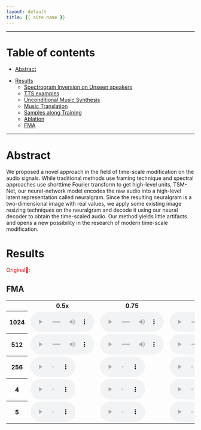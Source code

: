 ```yaml
---
layout: default
title: {{ site.name }}
---
```


---

# Table of contents

* [Abstract](#abstract)
<!-- * [Model Description](#model) -->
* [Results](#results)
  * [Spectrogram Inversion on Unseen speakers](#spectrogram-inversion)
  * [TTS examples](#tts-examples)
  * [Unconditional Music Synthesis](#unconditional-music)
  * [Music Translation](#music-translation)
  * [Samples along Training](#samples-along-training)
  * [Ablation](#ablation)
  * [FMA](#FMA)

---

<a name="abstract"></a>
# Abstract
We proposed a novel approach in the field of time-scale modification on the audio signals. While traditional methods use framing technique and spectral approaches use shorttime Fourier transform to get high-level units, TSM-Net, our neural-network model encodes the raw audio into a high-level latent representation called neuralgram. Since the resulting neuralgram is a two-dimensional image with real values, we apply some existing image resizing techniques on the neuralgram and decode it using our neural decoder to obtain the time-scaled audio. Our method yields little artifacts and opens a new possibility in the research of modern time-scale modification.

<!-- <a name="model"></a>
# Model Description -->

<a name="results"></a>
# Results

<font family = "微軟正黑體" color = "#dd0000"> Original&#128511;: </font><br />

<a name="FMA"></a>
## FMA
<table>
<col width="50">
<col width="50">
<col width="50">
<col width="50">
<col width="50">
<col width="50">
<col width="50">
<tr>
 <th/>
 <th>0.5x</th>
 <th>0.75</th>
 <th>1.0x</th>
 <th>1.25x</th>
 <th>1.5x</th>
 <th>1.75x</th>
 <th>2.0x</th>
</tr>

<tr>
<th> 1024 </th>
<td>
 <audio controls style="width: 170px;">
   <source src="assets/FMA/1024/reconstruct0.5x.wav" type="audio/wav">
   Your browser does not support the audio element.
 </audio>
</td>

<td>
 <audio controls style="width: 170px;">
   <source src="assets/FMA/1024/reconstruct0.75x.wav" type="audio/wav">
   Your browser does not support the audio element.
 </audio>
</td>

<td>
 <audio controls style="width: 170px;">
   <source src="assets/FMA/1024/reconstruct1.0x.wav" type="audio/wav">
   Your browser does not support the audio element.
 </audio>
</td>


<td>
 <audio controls style="width: 170px;">
   <source src="assets/FMA/1024/reconstruct1.25x (1).wav" type="audio/wav">
   Your browser does not support the audio element.
 </audio>
</td>

<td>
 <audio controls style="width: 170px;">
   <source src="assets/FMA/1024/reconstruct1.5x.wav" type="audio/wav">
   Your browser does not support the audio element.
 </audio>
</td>

<td>
 <audio controls style="width: 170px;">
   <source src="assets/FMA/1024/reconstruct1.75x.wav" type="audio/wav">
   Your browser does not support the audio element.
 </audio>
</td>

<td>
 <audio controls style="width: 170px;">
   <source src="assets/FMA/1024/reconstruct2.0x.wav" type="audio/wav">
   Your browser does not support the audio element.
 </audio>
</td>
</tr>

<tr>
<th> 512 </th>
<td>
 <audio controls style="width: 170px;">
   <source src="assets/FMA/512/reconstruct2.0x.wav" type="audio/wav">
   Your browser does not support the audio element.
 </audio>
</td>

<td>
 <audio controls style="width: 170px;">
   <source src="assets/FMA/512/reconstruct0.5x.wav" type="audio/wav">
   Your browser does not support the audio element.
 </audio>
</td>

<td>
 <audio controls style="width: 170px;">
   <source src="assets/FMA/512/reconstruct0.75x.wav" type="audio/wav">
   Your browser does not support the audio element.
 </audio>
</td>


<td>
 <audio controls style="width: 170px;">
   <source src="assets/FMA/512/reconstruct1.0x.wav" type="audio/wav">
   Your browser does not support the audio element.
 </audio>
</td>

<td>
 <audio controls style="width: 170px;">
   <source src="assets/FMA/512/reconstruct1.25x.wav" type="audio/wav">
   Your browser does not support the audio element.
 </audio>
</td>
<td>
 <audio controls style="width: 170px;">
   <source src="assets/FMA/512/reconstruct1.5x.wav" type="audio/wav">
   Your browser does not support the audio element.
 </audio>
</td>
<td>
 <audio controls style="width: 170px;">
   <source src="assets/FMA/512/reconstruct1.75x.wav" type="audio/wav">
   Your browser does not support the audio element.
 </audio>
</td>
<td>
 <audio controls style="width: 170px;">
   <source src="assets/FMA/512/reconstruct2.0x.wav" type="audio/wav">
   Your browser does not support the audio element.
 </audio>
</td>
</tr>

<tr>
<th> 256 </th>
<td>
 <audio controls style="width: 120px;">
   <source src="assets/music_translation/source_bach_solo_cello/original/2.wav" type="audio/wav">
   Your browser does not support the audio element.
 </audio>
</td>

<td>
 <audio controls style="width: 120px;">
   <source src="assets/music_translation/source_bach_solo_cello/fb_beethoven_accompanied_violin_decoder/2.wav" type="audio/wav">
   Your browser does not support the audio element.
 </audio>
</td>

<td>
 <audio controls style="width: 120px;">
   <source src="assets/music_translation/source_bach_solo_cello/our_beethoven_accompanied_violin_decoder/2.wav" type="audio/wav">
   Your browser does not support the audio element.
 </audio>
</td>


<td>
 <audio controls style="width: 120px;">
   <source src="assets/music_translation/source_bach_solo_cello/fb_beethoven_solo_piano_decoder/2.wav" type="audio/wav">
   Your browser does not support the audio element.
 </audio>
</td>

<td>
 <audio controls style="width: 120px;">
   <source src="assets/music_translation/source_bach_solo_cello/our_beethoven_solo_piano_decoder/2.wav" type="audio/wav">
   Your browser does not support the audio element.
 </audio>
</td>
</tr>

<tr>
<th> 4 </th>
<td>
 <audio controls style="width: 120px;">
   <source src="assets/music_translation/source_bach_solo_cello/original/3.wav" type="audio/wav">
   Your browser does not support the audio element.
 </audio>
</td>

<td>
 <audio controls style="width: 120px;">
   <source src="assets/music_translation/source_bach_solo_cello/fb_beethoven_accompanied_violin_decoder/3.wav" type="audio/wav">
   Your browser does not support the audio element.
 </audio>
</td>

<td>
 <audio controls style="width: 120px;">
   <source src="assets/music_translation/source_bach_solo_cello/our_beethoven_accompanied_violin_decoder/3.wav" type="audio/wav">
   Your browser does not support the audio element.
 </audio>
</td>


<td>
 <audio controls style="width: 120px;">
   <source src="assets/music_translation/source_bach_solo_cello/fb_beethoven_solo_piano_decoder/3.wav" type="audio/wav">
   Your browser does not support the audio element.
 </audio>
</td>

<td>
 <audio controls style="width: 120px;">
   <source src="assets/music_translation/source_bach_solo_cello/our_beethoven_solo_piano_decoder/3.wav" type="audio/wav">
   Your browser does not support the audio element.
 </audio>
</td>
</tr>

<tr>
<th> 5 </th>
<td>
 <audio controls style="width: 120px;">
   <source src="assets/music_translation/source_bach_solo_cello/original/4.wav" type="audio/wav">
   Your browser does not support the audio element.
 </audio>
</td>

<td>
 <audio controls style="width: 120px;">
   <source src="assets/music_translation/source_bach_solo_cello/fb_beethoven_accompanied_violin_decoder/4.wav" type="audio/wav">
   Your browser does not support the audio element.
 </audio>
</td>

<td>
 <audio controls style="width: 120px;">
   <source src="assets/music_translation/source_bach_solo_cello/our_beethoven_accompanied_violin_decoder/4.wav" type="audio/wav">
   Your browser does not support the audio element.
 </audio>
</td>


<td>
 <audio controls style="width: 120px;">
   <source src="assets/music_translation/source_bach_solo_cello/fb_beethoven_solo_piano_decoder/4.wav" type="audio/wav">
   Your browser does not support the audio element.
 </audio>
</td>

<td>
 <audio controls style="width: 120px;">
   <source src="assets/music_translation/source_bach_solo_cello/our_beethoven_solo_piano_decoder/4.wav" type="audio/wav">
   Your browser does not support the audio element.
 </audio>
</td>
</tr>

</table>
